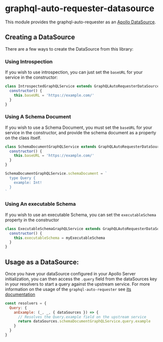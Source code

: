 # graphql-auto-requester-datasource

This module provides the graphql-auto-requester as an [Apollo
DataSource](https://www.apollographql.com/docs/apollo-server/data/data-sources/).

## Creating a DataSource
There are a few ways to create the DataSource from this library:

###  Using Introspection

If you wish to use introspection, you can just set the `baseURL` for your service in the constructor:
```js
class IntrospectedGraphQLService extends GraphQLAutoRequesterDataSource {
  constructor() {
    this.baseURL = 'https://example.com/'
  }
}
```

###  Using A Schema Document

If you wish to use a Schema Document, you must set the `baseURL` for your service in the constructor, and provide the
schema document as a property on the class itself.
```js
class SchemaDocumentGraphQLService extends GraphQLAutoRequesterDataSource {
  constructor() {
    this.baseURL = 'https://example.com/'
  }
}

SchemaDocumentGraphQLService.schemaDocument = `
  type Query {
    example: Int!
  }
`
```

###  Using An executable Schema

If you wish to use an executable Schema, you can set the `executableSchema` property in the constructor
```js
class ExecutableSchemaGraphQLService extends GraphQLAutoRequesterDataSource {
  constructor() {
    this.executableSchema = myExecutableSchema
  }
}
```

## Usage as a DataSource:

Once you have your dataSource configured in your Apollo Server initialization, you can then access the `.query` field
from the dataSources key in your resolvers to start a query against the upstream service. For more information on the
usage of the `graphql-auto-requester` see [its
documentation](https://github.com/meiamsome/graphql-auto-requester/blob/master/Readme.md)
```js
const resolvers = {
  Query: {
    anExample: (_, _, { dataSources }) => {
      // Resolves the Query.example field on the upstream service
      return dataSources.schemaDocumentGraphQLService.query.example
    }
  }
}
```
